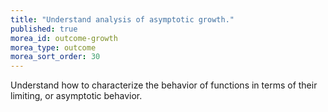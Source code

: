 ```yaml
---
title: "Understand analysis of asymptotic growth."
published: true
morea_id: outcome-growth
morea_type: outcome
morea_sort_order: 30
---
```


Understand how to characterize the behavior of functions in terms of their limiting, or asymptotic behavior. 